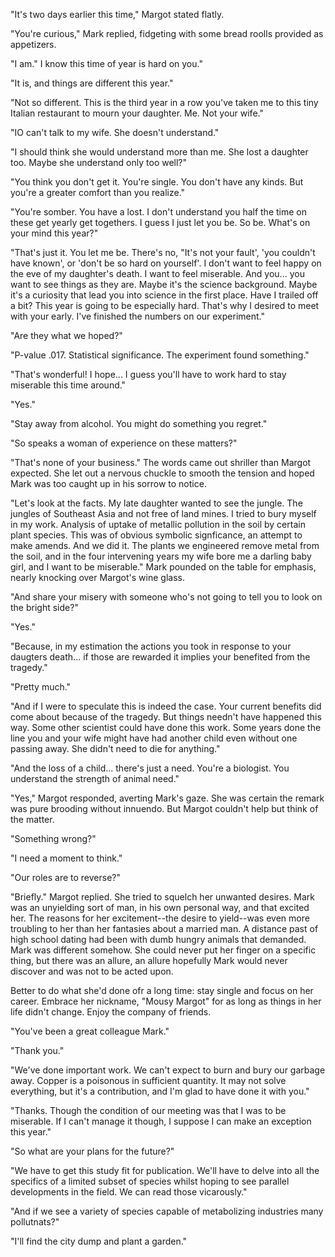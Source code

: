 "It's two days earlier this time," Margot stated flatly.

"You're curious," Mark replied, fidgeting with some bread roolls provided as appetizers.

"I am." I know this time of year is hard on you."

"It is, and things are different this year."

"Not so different. This is the third year in a row you've taken me to this tiny Italian restaurant to mourn your daughter. Me. Not your wife."

"IO can't talk to my wife. She doesn't understand."

"I should think she would understand more than me. She lost a daughter too. Maybe she understand only too well?"

"You think you don't get it. You're single. You don't have any kinds. But you're a greater comfort than you realize."

"You're somber. You have a lost. I don't understand you half the time on these get yearly get togethers. I guess I just let you be. So be. What's on your mind this year?"

"That's just it. You let me be. There's no, "It's not your fault', 'you couldn't have known', or 'don't be so hard on yourself'. I don't want to feel happy on the eve of my daughter's death. I want to feel miserable. And you... you want to see things as they are. Maybe it's the science background. Maybe it's a curiosity that lead you into science in the first place. Have I trailed off a bit? This year is going to be especially hard. That's why I desired to meet with your early. I've finished the numbers on our experiment."

"Are they what we hoped?"

"P-value .017. Statistical significance. The experiment found something."

"That's wonderful! I hope... I guess you'll have to work hard to stay miserable this time around."

"Yes."

"Stay away from alcohol. You might do something you regret."

"So speaks a woman of experience on these matters?"

"That's none of your business." The words came out shriller than Margot expected. She let out a nervous chuckle to smooth the tension and hoped Mark was too caught up in his sorrow to notice.

"Let's look at the facts. My late daughter wanted to see the jungle. The jungles of Southeast Asia and not free of land mines. I tried to bury myself in my work. Analysis of uptake of metallic pollution in the soil by certain plant species. This was of obvious symbolic signficance, an attempt to make amends. And we did it. The plants we engineered remove metal from the soil, and in the four intervening years my wife bore me a darling baby girl, and I want to be miserable." Mark pounded on the table for emphasis, nearly knocking over Margot's wine glass.

"And share your misery with someone who's not going to tell you to look on the bright side?"

"Yes."

"Because, in my estimation the actions you took in response to your daugters death... if those are rewarded it implies your benefited from the tragedy."

"Pretty much."

"And if I were to speculate this is indeed the case. Your current benefits did come about because of the tragedy. But things needn't have happened this way. Some other scientist could have done this work. Some years done the line you and your wife might have had another child even without one passing away. She didn't need to die for anything."

"And the loss of a child... there's just a need. You're a biologist. You understand the strength of animal need."

"Yes," Margot responded, averting Mark's gaze. She was certain the remark was pure brooding without innuendo. But Margot couldn't help but think of the matter.

"Something wrong?"

"I need a moment to think."

"Our roles are to reverse?"

"Briefly." Margot replied. She tried to squelch her unwanted desires. Mark was an unyielding sort of man, in his own personal way, and that excited her. The reasons for her excitement--the desire to yield--was even more troubling to her than her fantasies about a married man. A distance past of high school dating had been with dumb hungry animals that demanded. Mark was different somehow. She could never put her finger on a specific thing, but there was an allure, an allure hopefully Mark would never discover and was not to be acted upon. 

Better to do what she'd done ofr a long time: stay single and focus on her career. Embrace her nickname, "Mousy Margot" for as long as things in her life didn't change. Enjoy the company of friends. 

"You've been a great colleague Mark."

"Thank you."

"We've done important work. We can't expect to burn and bury our garbage away. Copper is a poisonous in sufficient quantity. It may not solve everything, but it's a contribution, and I'm glad to have done it with you."

"Thanks. Though the condition of our meeting was that I was to be miserable. If I can't manage it though, I suppose I can make an exception this year." 

"So what are your plans for the future?"

"We have to get this study fit for publication. We'll have to delve into all the specifics of a limited subset of species whilst hoping to see parallel developments in the field. We can read those vicarously."

"And if we see a variety of species capable of metabolizing industries many pollutnats?"

"I'll find the city dump and plant a garden."
